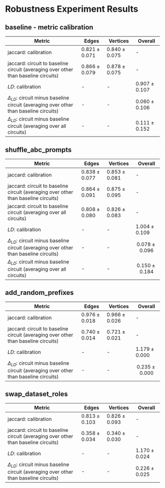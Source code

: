 # Robustness Experiment Results

## baseline - metric calibration

| Metric | Edges | Vertices | Overall |
|--------|-------|-------|---------|
| jaccard: calibration | $0.821 \pm 0.071$ | $0.840 \pm 0.075$ | - |
| jaccard: circuit to baseline circuit (averaging over other than baseline circuits) | $0.866 \pm 0.079$ | $0.878 \pm 0.075$ | - |
| $LD$: calibration | - | - | $0.907 \pm 0.107$ |
| $\Delta_{LD}$: circuit minus baseline circuit (averaging over other than baseline circuits) | - | - | $0.060 \pm 0.106$ |
| $\Delta_{LD}$: circuit minus baseline circuit (averaging over all circuits) | - | - | $0.111 \pm 0.152$ |

## shuffle_abc_prompts

| Metric | Edges | Vertices | Overall |
|--------|-------|-------|---------|
| jaccard: calibration | $0.838 \pm 0.077$ | $0.853 \pm 0.081$ | - |
| jaccard: circuit to baseline circuit (averaging over other than baseline circuits) | $0.864 \pm 0.091$ | $0.875 \pm 0.095$ | - |
| jaccard: circuit to baseline circuit (averaging over all circuits) | $0.808 \pm 0.080$ | $0.826 \pm 0.083$ | - |
| $LD$: calibration | - | - | $1.004 \pm 0.109$ |
| $\Delta_{LD}$: circuit minus baseline circuit (averaging over other than baseline circuits) | - | - | $$0.078 \pm 0.096$$ |
| $\Delta_{LD}$: circuit minus baseline circuit (averaging over all circuits) | - | - | $$ 0.150 \pm 0.184 $$ |

## add_random_prefixes

| Metric | Edges | Vertices | Overall |
|--------|-------|-------|---------|
| jaccard: calibration | $0.976 \pm 0.018$ | $0.966 \pm 0.026$ | - |
| jaccard: circuit to baseline circuit (averaging over other than baseline circuits) | $0.740 \pm 0.014$ | $0.721 \pm 0.021$ | - |
| $LD$: calibration | - | - | $1.179 \pm 0.000$ |
| $\Delta_{LD}$: circuit minus baseline circuit (averaging over other than baseline circuits) | - | - |$$0.235 \pm 0.000$$ |

## swap_dataset_roles

| Metric | Edges | Vertices | Overall |
|--------|-------|-------|---------|
| jaccard: calibration | $0.813 \pm 0.103$ | $0.826 \pm 0.093$ | - |
| jaccard: circuit to baseline circuit (averaging over other than baseline circuits) | $0.358 \pm 0.034$ | $0.340 \pm 0.030$ | - |
| $LD$: calibration | - | - | $1.170 \pm 0.024$ |
| $\Delta_{LD}$: circuit minus baseline circuit (averaging over other than baseline circuits) | - | - | $0.226 \pm 0.025$ |

